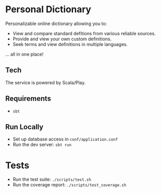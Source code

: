 # Personal Dictionary
Personalizable online dictionary allowing you to:

- View and compare standard defitions from various reliable sources.
- Provide and view your own custom definitions.
- Seek terms and view definitions in multiple languages.

... all in one place!


## Tech
The service is powered by Scala/Play.


## Requirements
- `sbt`


## Run Locally
- Set up database access in `conf/application.conf`
- Run the dev server: `sbt run`


# Tests
- Run the test suite: `./scripts/test.sh`
- Run the coverage report: `./scripts/test_coverage.sh`